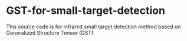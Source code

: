# GST-for-small-target-detection
This source code is for infrared small target detection method based on  Generalized Structure Tensor (GST)
